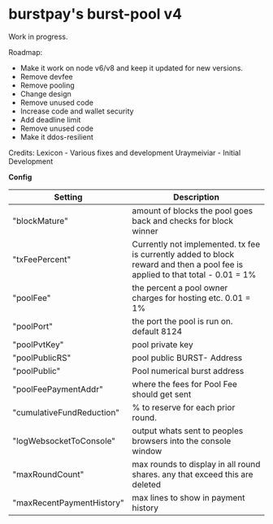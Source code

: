 burstpay's burst-pool v4
==========


Work in progress.

Roadmap:
- Make it work on node v6/v8 and keep it updated for new versions.
- Remove devfee
- Remove pooling
- Change design
- Remove unused code
- Increase code and wallet security
- Add deadline limit
- Remove unused code
- Make it ddos-resilient


Credits:
Lexicon - Various fixes and development 
Uraymeiviar - Initial Development


**Config**

| Setting | Description |
| --- | --- |
|"blockMature" | amount of blocks the pool goes back and checks for block winner|
|"txFeePercent" | Currently not implemented. tx fee is currently added to block reward and then a pool fee is applied to that total - 0.01 = 1% |
|"poolFee" | the percent a pool owner charges for hosting etc. 0.01 = 1%|
|"poolPort" | the port the pool is run on. default 8124|
|"poolPvtKey" | pool private key|
|"poolPublicRS" | pool public BURST- Address|
|"poolPublic" | Pool numerical burst address|
|"poolFeePaymentAddr" | where the fees for Pool Fee should get sent|
|"cumulativeFundReduction" | % to reserve for each prior round.|
|"logWebsocketToConsole" | output whats sent to peoples browsers into the console window|
|"maxRoundCount" | max rounds to display in all round shares. any that exceed this are deleted|
|"maxRecentPaymentHistory" | max lines to show in payment history|

